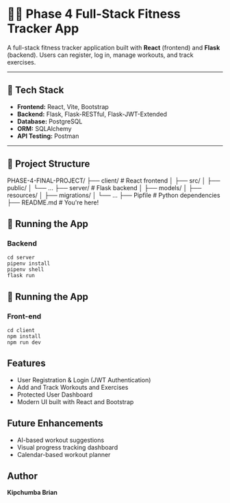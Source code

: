 # 🏋️‍♂️ Phase 4 Full-Stack Fitness Tracker App

A full-stack fitness tracker application built with **React** (frontend) and **Flask** (backend). Users can register, log in, manage workouts, and track exercises.

---

## 🚀 Tech Stack

- **Frontend:** React, Vite, Bootstrap  
- **Backend:** Flask, Flask-RESTful, Flask-JWT-Extended  
- **Database:** PostgreSQL  
- **ORM:** SQLAlchemy  
- **API Testing:** Postman

---

## 📁 Project Structure

PHASE-4-FINAL-PROJECT/
├── client/ # React frontend
│ ├── src/
│ ├── public/
│ └── ...
├── server/ # Flask backend
│ ├── models/
│ ├── resources/
│ ├── migrations/
│ └── ...
├── Pipfile # Python dependencies
├── README.md # You're here!

## 🧪 Running the App

### Backend

```
cd server
pipenv install
pipenv shell
flask run
```
## 🧪 Running the App

### Front-end

```
cd client
npm install
npm run dev
```

## Features

- User Registration & Login (JWT Authentication)
- Add and Track Workouts and Exercises
- Protected User Dashboard
- Modern UI built with React and Bootstrap

## Future Enhancements

- AI-based workout suggestions
- Visual progress tracking dashboard
- Calendar-based workout planner

## Author

**Kipchumba Brian**

